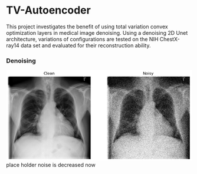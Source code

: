 # TV-Autoencoder

This project investigates the benefit of using total variation convex optimization layers in medical image denoising.
Using a denoising 2D Unet architecture, variations of configurations are tested on the NIH ChestX-ray14 data set and evaluated for their reconstruction ability. 



### Denoising
![Denoising Comparison](./assets/clean-and-noise-comparison.png)
place holder noise is decreased now 
 